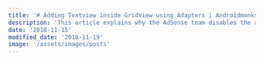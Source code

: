 ```yaml
---
title: '# Adding Textview inside GridView using Adapters | Androidmonks'
description: 'This article explains why the AdSense team disables the account and what to do if your account is disabled. Also read'
date: '2018-11-15'
modified_date: '2018-11-19'
image: '/assets/images/posts'
---
```

